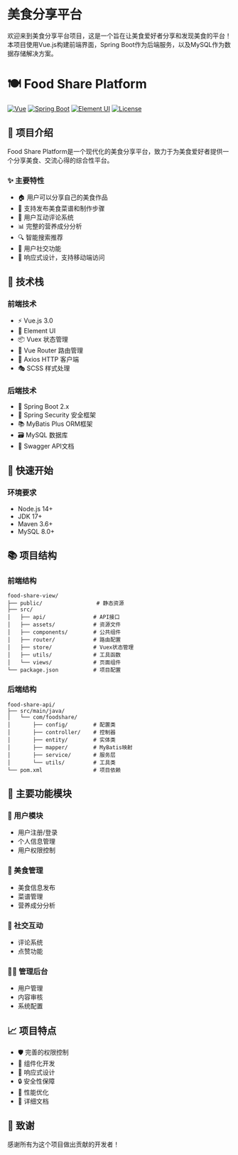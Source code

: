 # 美食分享平台

欢迎来到美食分享平台项目，这是一个旨在让美食爱好者分享和发现美食的平台！本项目使用Vue.js构建前端界面，Spring Boot作为后端服务，以及MySQL作为数据存储解决方案。

# 🍽️ Food Share Platform

[![Vue](https://img.shields.io/badge/Vue.js-3.0-4FC08D?style=flat-square&logo=vue.js)](https://vuejs.org/)
[![Spring Boot](https://img.shields.io/badge/Spring%20Boot-2.2-6DB33F?style=flat-square&logo=spring)](https://spring.io/projects/spring-boot)
[![Element UI](https://img.shields.io/badge/Element-UI-409EFF?style=flat-square&logo=element)](https://element.eleme.io/)
[![License](https://img.shields.io/badge/License-MIT-yellow.svg)](LICENSE)

## 📖 项目介绍

Food Share Platform是一个现代化的美食分享平台，致力于为美食爱好者提供一个分享美食、交流心得的综合性平台。

### ✨ 主要特性

- 🏠 用户可以分享自己的美食作品
- 📝 支持发布美食菜谱和制作步骤
- 💬 用户互动评论系统
- 📊 完整的营养成分分析
- 🔍 智能搜索推荐
- 👥 用户社交功能
- 📱 响应式设计，支持移动端访问

## 🔧 技术栈

### 前端技术

- ⚡️ Vue.js 3.0
- 🎨 Element UI
- 📦 Vuex 状态管理
- 🚦 Vue Router 路由管理
- 📡 Axios HTTP 客户端
- 🎭 SCSS 样式处理

### 后端技术

- 🚀 Spring Boot 2.x
- 🏰 Spring Security 安全框架
- 📚 MyBatis Plus ORM框架
- 🗃️ MySQL 数据库
- 📝 Swagger API文档

## 🚀 快速开始

### 环境要求

- Node.js 14+
- JDK 17+
- Maven 3.6+
- MySQL 8.0+


## 📚 项目结构

### 前端结构

```
food-share-view/
├── public/                 # 静态资源
├── src/
│   ├── api/               # API接口
│   ├── assets/            # 资源文件
│   ├── components/        # 公共组件
│   ├── router/            # 路由配置
│   ├── store/             # Vuex状态管理
│   ├── utils/             # 工具函数
│   └── views/             # 页面组件
└── package.json           # 项目配置
```

### 后端结构

```
food-share-api/
├── src/main/java/
│   └── com/foodshare/
│       ├── config/        # 配置类
│       ├── controller/    # 控制器
│       ├── entity/        # 实体类
│       ├── mapper/        # MyBatis映射
│       ├── service/       # 服务层
│       └── utils/         # 工具类
└── pom.xml                # 项目依赖
```

## 🌟 主要功能模块

### 👤 用户模块

- 用户注册/登录
- 个人信息管理
- 用户权限控制

### 🍳 美食管理

- 美食信息发布
- 菜谱管理
- 营养成分分析

### 💬 社交互动

- 评论系统
- 点赞功能

### 👨‍💼 管理后台

- 用户管理
- 内容审核
- 系统配置

## 📈 项目特点

- 🛡️ 完善的权限控制
- 🎯 组件化开发
- 📱 响应式设计
- 🔒 安全性保障
- 🚀 性能优化
- 📖 详细文档

## 🙏 致谢

感谢所有为这个项目做出贡献的开发者！
